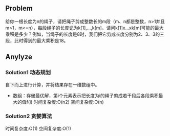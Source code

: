 ## Problem
给你一根长度为n的绳子，请把绳子剪成整数长的m段（m、n都是整数，n>1并且m>1，m<=n），每段绳子的长度记为k[1],...,k[m]。请问k[1]x...xk[m]可能的最大乘积是多少？例如，当绳子的长度是8时，我们把它剪成长度分别为2、3、3的三段，此时得到的最大乘积是18。

## Anylyze
### Solution1 动态规划
自下而上进行计算，并将结果存在一维数组中。
- 数组：存储最优解，第i个元素表示把长度为i的绳子剪成若干段后各段乘积最大的值f(i)
时间复杂度:O(n2)
空间复杂度:O(n)

### Solution2 贪婪算法
时间复杂度:O(1)
空间复杂度:O(1)
